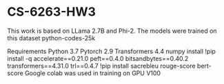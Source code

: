 # CS-6263-HW3


This work is based on LLama 2.7B and Phi-2.
The models were trained on this dataset python-codes-25k


Requirements 
Python 3.7
Pytorch 2.9
Transformers 4.4
numpy
 install
 !pip install -q accelerate==0.21.0 peft==0.4.0 bitsandbytes==0.40.2 transformers==4.31.0 trl==0.4.7
 !pip install sacrebleu rouge-score bert-score
 Google colab was used in training on GPU V100
 
